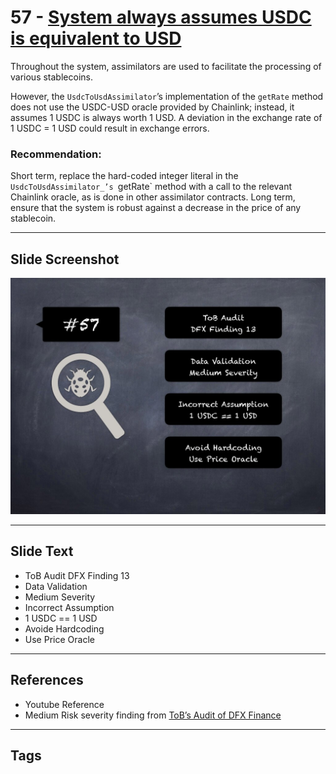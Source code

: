 
# 57 - [System always assumes USDC is equivalent to USD](./System%20always%20assumes%20USDC%20is%20equivalent%20to%20USD.md)

Throughout the system, assimilators are used to facilitate the processing of various stablecoins. 

However, the `UsdcToUsdAssimilator`’s implementation of the `getRate` method does not use the USDC-USD oracle provided by Chainlink; instead, it assumes 1 USDC is always worth 1 USD. A deviation in the exchange rate of 1 USDC = 1 USD could result in exchange errors.

### Recommendation:
Short term, replace the hard-coded integer literal in the `UsdcToUsdAssimilator_’s `getRate` method with a call to the relevant Chainlink oracle, as is done in other assimilator contracts. Long term, ensure that the system is robust against a decrease in the price of any stablecoin.
___
## Slide Screenshot
![057.jpg](../../images/7.%20Audit%20Findings%20101/057.jpg)
___
## Slide Text
- ToB Audit DFX Finding 13
- Data Validation
- Medium Severity
- Incorrect Assumption
- 1 USDC == 1 USD
- Avoide Hardcoding
- Use Price Oracle
___
## References
- Youtube Reference
- Medium Risk severity finding from [ToB’s Audit of DFX Finance](https://github.com/dfx-finance/protocol/blob/main/audits/2021-05-03-Trail_of_Bits.pdf)
___
## Tags
